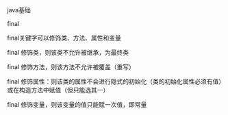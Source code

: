 java基础

final

final关键字可以修饰类、方法、属性和变量

final 修饰类，则该类不允许被继承，为最终类

final 修饰方法，则该方法不允许被覆盖（重写）

final 修饰属性：则该类的属性不会进行隐式的初始化（类的初始化属性必须有值）或在构造方法中赋值（但只能选其一）

final 修饰变量，则该变量的值只能赋一次值，即常量

